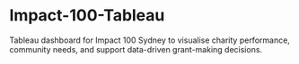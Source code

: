 # Impact-100-Tableau
Tableau dashboard for Impact 100 Sydney to visualise charity performance, community needs, and support data-driven grant-making decisions.
